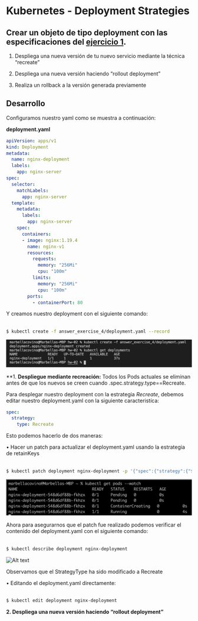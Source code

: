 # Kubernetes - Deployment Strategies
## Crear un objeto de tipo deployment con las especificaciones del [ejercicio 1](https://github.com/marbellacovino/kube-exercises/tree/main/hw-02/answer_exercise_1).

1. Despliega una nueva versión de tu nuevo servicio mediante la técnica “recreate”

2. Despliega una nueva versión haciendo “rollout deployment”

3. Realiza un rollback a la versión generada previamente

## Desarrollo

Configuramos nuestro yaml como se muestra a continuación:

**deployment.yaml**

```yaml
apiVersion: apps/v1
kind: Deployment
metadata:
  name: nginx-deployment
  labels:
    app: nginx-server
spec:
  selector:
    matchLabels:
      app: nginx-server 
  template:
    metadata:
      labels: 
        app: nginx-server
    spec:
      containers:
      - image: nginx:1.19.4
        name: nginx-v1
        resources:
          requests:
            memory: "256Mi"
            cpu: "100m"
          limits:
            memory: "256Mi"
            cpu: "100m"
        ports:
          - containerPort: 80
```

Y creamos nuestro deployment con el siguiente comando:

```sh

$ kubectl create -f answer_exercise_4/deployment.yaml --record

```
![Alt text](https://github.com/marbellacovino/kube-exercises/blob/main/hw-02/images/deployment.png  "Deployment")

**1. **Despliegue mediante recreación:**
Todos los Pods actuales se eliminan antes de que los nuevos se creen cuando .spec.strategy.type==Recreate.

Para desplegar nuestro deployment con la estrategia _Recreate_, debemos editar nuestro deployment.yaml con la siguiente caracteristíca:

```yaml
spec:
  strategy:
    type: Recreate
```

Esto podemos hacerlo de dos maneras:

• Hacer un patch para actualizar el deployment.yaml usando la estrategia de retainKeys

```sh

$ kubectl patch deployment nginx-deployment -p '{"spec":{"strategy":{"$retainKeys":["type"] ,"type":"Recreate"}}}'

```

![Alt text](https://github.com/marbellacovino/kube-exercises/blob/main/hw-02/images/deployment1.0.png  "DeploymentRecreatePatch")

Ahora para asegurarnos que el patch fue realizado podemos verificar el contenido del deployment.yaml con el siguiente comando:

```sh

$ kubectl describe deployment nginx-deployment 

```

![Alt text](https://github.com/marbellacovino/kube-exercises/blob/main/hw-02/images/deployment1.1.png  "DeploymentRecreatePatch")

Observamos que el StrategyType ha sido modificado a Recreate

• Editando el deployment.yaml directamente:

```sh

$ kubectl edit deployment nginx-deployment

```

**2. Despliega una nueva versión haciendo “rollout deployment”**




